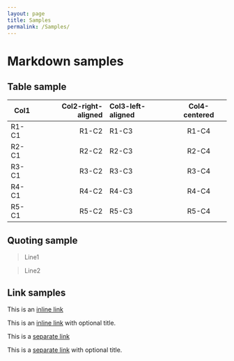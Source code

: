 ```yaml
---
layout: page
title: Samples
permalink: /Samples/
---
```


# Markdown samples

## Table sample

|Col1|Col2-right-aligned|Col3-left-aligned|Col4-centered|
|----|-----------------:|:----------------|:-----------:|
|R1-C1|R1-C2|R1-C3|R1-C4|
|R2-C1|R2-C2|R2-C3|R2-C4|
|R3-C1|R3-C2|R3-C3|R3-C4|
|R4-C1|R4-C2|R4-C3|R4-C4|
|R5-C1|R5-C2|R5-C3|R5-C4|


## Quoting sample

> Line1

> Line2
>

## Link samples

This is an [inline link](https://www.google.it)

This is an [inline link](https://www.google.it "Google Search") with optional title.

This is a [separate link][link1]

This is a [separate link][link2] with optional title.

[link1]: https://www.google.it/
[link2]: https://www.google.it/ (Google Search)


